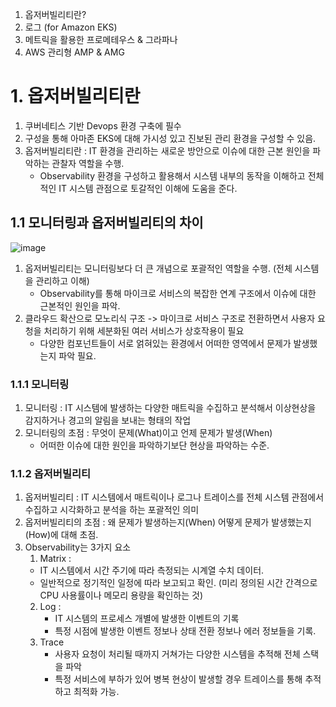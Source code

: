1) 옵저버빌리티란?
2) 로그 (for Amazon EKS)
3) 메트릭을 활용한 프로메테우스 & 그라파나
4) AWS 관리형 AMP & AMG

# 1. 옵저버빌리티란
1) 쿠버네티스 기반 Devops 환경 구축에 필수
2) 구성을 통해 아마존 EKS에 대해 가시성 있고 진보된 관리 환경을 구성할 수 있음.
3) 옵저버빌리티란 : IT 환경을 관리하는 새로운 방안으로 이슈에 대한 근본 원인을 파악하는 관찰자 역할을 수행.
   - Observability 환경을 구성하고 활용해서 시스템 내부의 동작을 이해하고 전체적인 IT 시스템 관점으로 토갈적인 이해에 도움을 준다.

## 1.1 모니터링과 옵저버빌리티의 차이
![image](https://github.com/devhyunuk/eks-cloudnet/assets/49749510/bc71c515-4743-4796-8957-14b8d451d927)
1) 옵저버빌리티는 모니터링보다 더 큰 개념으로 포괄적인 역할을 수행. (전체 시스템을 관리하고 이해)
   - Observability를 통해 마이크로 서비스의 복잡한 연계 구조에서 이슈에 대한 근본적인 원인을 파악.
2) 클라우드 확산으로 모노리식 구조 -> 마이크로 서비스 구조로 전환하면서 사용자 요청을 처리하기 위해 세분화된 여러 서비스가 상호작용이 필요
   - 다양한 컴포넌트들이 서로 얽혀있는 환경에서 어떠한 영역에서 문제가 발생했는지 파악 필요.

### 1.1.1 모니터링
1) 모니터링 : IT 시스템에 발생하는 다양한 매트릭을 수집하고 분석해서 이상현상을 감지하거나 경고의 알림을 보내는 형태의 작업
2) 모니터링의 초점 : 무엇이 문제(What)이고 언제 문제가 발생(When)
   - 어떠한 이슈에 대한 원인을 파악하기보단 현상을 파악하는 수준.

### 1.1.2 옵저버빌리티
1) 옵저버빌리티 : IT 시스템에서 매트릭이나 로그나 트레이스를 전체 시스템 관점에서 수집하고 시각화하고 분석을 하는 포괄적인 의미
2) 옵저버빌리티의 초점 : 왜 문제가 발생하는지(When) 어떻게 문제가 발생했는지(How)에 대해 초점.
3) Observability는 3가지 요소
   1. Matrix :
     - IT 시스템에서 시간 주기에 따라 측정되는 시계열 수치 데이터.
     - 일반적으로 정기적인 일정에 따라 보고되고 확인. (미리 정의된 시간 간격으로 CPU 사용률이나 메모리 용량을 확인하는 것)
   2. Log :
      - IT 시스템의 프로세스 개별에 발생한 이벤트의 기록
      - 특정 시점에 발생한 이벤트 정보나 상태 전환 정보나 에러 정보들을 기록.
   3. Trace
      - 사용자 요청이 처리될 때까지 거쳐가는 다양한 시스템을 추적해 전체 스택을 파악
      - 특정 서비스에 부하가 있어 병복 현상이 발생할 경우 트레이스를 통해 추적하고 최적화 가능.










   

























